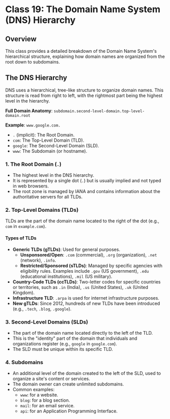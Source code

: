# Class 19: The Domain Name System (DNS) Hierarchy

## Overview

This class provides a detailed breakdown of the Domain Name System's hierarchical structure, explaining how domain names are organized from the root down to subdomains.

## The DNS Hierarchy

DNS uses a hierarchical, tree-like structure to organize domain names. This structure is read from right to left, with the rightmost part being the highest level in the hierarchy.

**Full Domain Anatomy**: `subdomain.second-level-domain.top-level-domain.root`

**Example**: `www.google.com.`
* `.` (implicit): The Root Domain.
* `com`: The Top-Level Domain (TLD).
* `google`: The Second-Level Domain (SLD).
* `www`: The Subdomain (or hostname).

### 1. The Root Domain (`.`)

* The highest level in the DNS hierarchy.
* It is represented by a single dot (`.`) but is usually implied and not typed in web browsers.
* The root zone is managed by IANA and contains information about the authoritative servers for all TLDs.

### 2. Top-Level Domains (TLDs)

TLDs are the part of the domain name located to the right of the dot (e.g., `com` in `example.com`).

#### Types of TLDs

* **Generic TLDs (gTLDs)**: Used for general purposes.
    * **Unsponsored/Open**: `.com` (commercial), `.org` (organization), `.net` (network), `.info`.
    * **Restricted/Sponsored (sTLDs)**: Managed by specific agencies with eligibility rules. Examples include `.gov` (US government), `.edu` (educational institutions), `.mil` (US military).
* **Country-Code TLDs (ccTLDs)**: Two-letter codes for specific countries or territories, such as `.in` (India), `.us` (United States), `.uk` (United Kingdom).
* **Infrastructure TLD**: `.arpa` is used for internet infrastructure purposes.
* **New gTLDs**: Since 2012, hundreds of new TLDs have been introduced (e.g., `.tech`, `.blog`, `.google`).

### 3. Second-Level Domains (SLDs)

* The part of the domain name located directly to the left of the TLD.
* This is the "identity" part of the domain that individuals and organizations register (e.g., `google` in `google.com`).
* The SLD must be unique within its specific TLD.

### 4. Subdomains

* An additional level of the domain created to the left of the SLD, used to organize a site's content or services.
* The domain owner can create unlimited subdomains.
* Common examples:
    * `www`: for a website.
    * `blog`: for a blog section.
    * `mail`: for an email service.
    * `api`: for an Application Programming Interface.

